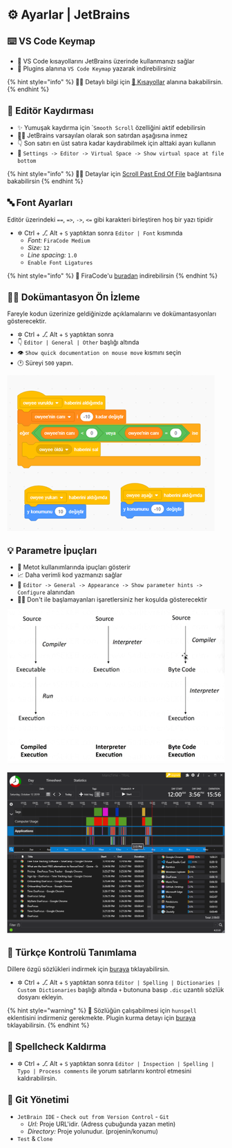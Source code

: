 # ⚙️ Ayarlar \| JetBrains

## ⌨️ VS Code Keymap

* 🚀 VS Code kısayollarını JetBrains üzerinde kullanmanızı sağlar
* 🔌 Plugins alanına `VS Code Keymap` yazarak indirebilirsiniz

{% hint style="info" %}
‍🧙‍♂ Detaylı bilgi için [💞 Kısayollar](kisayollar-or-jetbrains.md#vscode-keymap) alanına bakabilirsin.
{% endhint %}

## 🌌 Editör Kaydırması

* ✨ Yumuşak kaydırma için \``Smooth Scroll` özelliğini aktif edebilirsin
* 👮‍♂️ JetBrains varsayılan olarak son satırdan aşağısına inmez
* 👇 Son satırı en üst satıra kadar kaydırabilmek için alttaki ayarı kullanın
* 🔨 `Settings -> Editor -> Virtual Space -> Show virtual space at file bottom`

{% hint style="info" %}
🧙‍♂️ Detaylar için [Scroll Past End Of File](https://intellij-support.jetbrains.com/hc/en-us/community/posts/205814379/comments/205997989) bağlantısına bakabilirsin
{% endhint %}

## 🔤 Font Ayarları

Editör üzerindeki `==`, `=>`, `->`, `<=` gibi karakteri birleştiren hoş bir yazı tipidir

* ✲ Ctrl + ⎇ Alt + `S` yaptıktan sonra `Editor | Font` kısmında
  * _Font:_ `FiraCode Medium`
  * _Size:_ `12`
  * _Line spacing:_ `1.0`
  * `Enable Font Ligatures`

{% hint style="info" %}
🚀 FiraCode'u [buradan](https://github.com/tonsky/FiraCode#solution) indirebilirsin
{% endhint %}

## 🕵️‍♂️ Dokümantasyon Ön İzleme

Fareyle kodun üzerinize geldiğinizde açıklamalarını ve dokümantasyonları gösterecektir.

*  ✲ Ctrl + ⎇ Alt + `S` yaptıktan sonra
* 👇  `Editor | General | Other` başlığı altında 
* 👁️ `Show quick documentation on mouse move` kısmını seçin 
* 🕐 Süreyi `500` yapın.

![](../../.gitbook/assets/image%20%2896%29.png)

## 💡 Parametre İpuçları

* 💠 Metot kullanımlarında ipuçları gösterir
* 📈 Daha verimli kod yazmanızı sağlar
* 🔨 `Editor -> General -> Appearance -> Show parameter hints -> Configure` alanından
* 💁‍♂️ Don't ile başlamayanları işaretlersiniz her koşulda gösterecektir

![](../../.gitbook/assets/image%20%2879%29.png)

![](../../.gitbook/assets/image%20%2831%29.png)

## 📖 Türkçe Kontrolü Tanımlama

Dillere özgü sözlükleri indirmek için [buraya](https://drive.google.com/open?id=1UAGLGvwv_zLBzH7zH1oGRvYhzzP67M4k) tıklayabilirsin.

* ✲ Ctrl + ⎇ Alt + `S` yaptıktan sonra `Editor | Spelling | Dictionaries | Custom Dictionaries` başlığı altında `+` butonuna basıp `.dic` uzantılı sözlük dosyanı ekleyin.

{% hint style="warning" %}
📢 Sözlüğün çalışabilmesi için `hunspell` eklentisini indirmeniz gerekmekte. Plugin kurma detayı için [buraya](https://www.jetbrains.com/help/idea/managing-plugins.html) tıklayabilirsin.
{% endhint %}

## 🧐 Spellcheck Kaldırma

* ✲ Ctrl + ⎇ Alt + `S` yaptıktan sonra `Editor | Inspection | Spelling | Typo | Process comments` ile yorum satırlarını kontrol etmesini kaldırabilirsin.

## 🔀 Git Yönetimi

* `JetBrain IDE` - `Check out from Version Control` - `Git`
  * _Url:_ Proje URL'idir. \(Adress çubuğunda yazan metin\)
  * _Directory:_ Proje yolunudur. \(projenin/konumu\)
* `Test` & `Clone`

